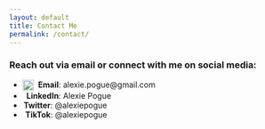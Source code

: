 ```yaml
---
layout: default
title: Contact Me
permalink: /contact/
---
```




### Reach out via email or connect with me on social media:

<ul class="contact-list">
    <li>
        <a href="mailto:alexie.pogue@gmail.com" target="_blank" style="text-decoration: none; color: inherit;">
            <img src="https://upload.wikimedia.org/wikipedia/commons/4/4e/Gmail_Icon.png" alt="Gmail" style="width:20px;height:20px;vertical-align:middle;margin-right:4px;">
            <strong>Email</strong>: alexie.pogue@gmail.com
        </a>
    </li>
    <li>
        <a href="https://www.linkedin.com/in/alexie-pogue-38204b49/" target="_blank" style="text-decoration: none; color: inherit;">
            <i class="fab fa-linkedin" style="color: #0e76a8; font-size: 20px; vertical-align: middle; margin-right: 7px;"></i>
            <strong>LinkedIn</strong>: Alexie Pogue
        </a>
    </li>
    <li>
        <a href="https://x.com/alexiepogue" target="_blank" style="text-decoration: none; color: inherit;">
            <i class="fab fa-twitter" style="color: #1DA1F2; font-size: 20px; vertical-align: middle; margin-right: 2px;"></i>
            <strong>Twitter</strong>: @alexiepogue
        </a>
    </li>
    <li>
        <a href="https://www.tiktok.com/@alexiepogue" target="_blank" style="text-decoration: none; color: inherit;">
            <i class="fab fa-tiktok" style="color: #000000; font-size: 20px; vertical-align: middle; margin-right: 5px;"></i>
            <strong>TikTok</strong>: @alexiepogue
        </a>
    </li>
</ul>
